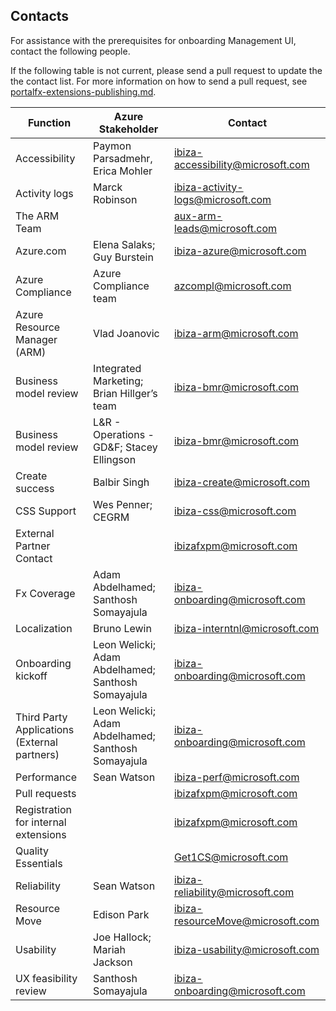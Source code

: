## Contacts
   
For assistance with the prerequisites for onboarding Management UI, contact the following people.  

If the following table is not current, please send a pull request to update the the contact list. For more information on how to send a pull request, see [portalfx-extensions-publishing.md](portalfx-extensions-publishing.md).

| Function                                      | Azure Stakeholder                          | Contact                                                                       |
| --------------------------------------------- | -----------------------------------------  | ----------------------------------------------------------------------------- |
| Accessibility	                                | Paymon Parsadmehr, Erica Mohler            | [ibiza-accessibility@microsoft.com](mailto:ibiza-accessibility@microsoft.com) |
| Activity logs	                                | Marck Robinson                             | [ibiza-activity-logs@microsoft.com](mailto:ibiza-activity-logs@microsoft.com)  |
| The ARM Team                                  |                                            | [aux-arm-leads@microsoft.com](mailto:aux-arm-leads@microsoft.com)  |
| Azure.com	                                    | Elena Salaks; Guy Burstein                 | [ibiza-azure@microsoft.com](mailto:ibiza-azure@microsoft.com)  |
| Azure Compliance                              | Azure Compliance team                      | [azcompl@microsoft.com](mailto:azcompl@microsoft.com)  |
| Azure Resource Manager (ARM)                  | Vlad Joanovic                              | [ibiza-arm@microsoft.com](mailto:ibiza-arm@microsoft.com)  |
| Business model review                         | Integrated Marketing; Brian Hillger’s team | [ibiza-bmr@microsoft.com](mailto:ibiza-bmr@microsoft.com)  |
| Business model review                         | L&R - Operations - GD\&F; Stacey Ellingson | [ibiza-bmr@microsoft.com](mailto:ibiza-bmr@microsoft.com)  |
| Create success                                | Balbir Singh                               | [ibiza-create@microsoft.com](mailto:ibiza-create@microsoft.com)  |
| CSS Support                                   | Wes Penner; CEGRM                          | [ibiza-css@microsoft.com](mailto:ibiza-css@microsoft.com)  |
| External Partner Contact                      |                                            | [ibizafxpm@microsoft.com](mailto:ibizafxpm@microsoft.com)  |
| Fx Coverage 	                                | Adam Abdelhamed; Santhosh Somayajula       | [ibiza-onboarding@microsoft.com](mailto:ibiza-onboarding@microsoft.com)  |
| Localization                                  | Bruno Lewin                                | [ibiza-interntnl@microsoft.com](mailto:ibiza-interntnl@microsoft.com)  |
| Onboarding kickoff                            | Leon Welicki; Adam Abdelhamed; Santhosh Somayajula | [ibiza-onboarding@microsoft.com](mailto:ibiza-onboarding@microsoft.com) |
| Third Party Applications (External partners)  | Leon Welicki; Adam Abdelhamed; Santhosh Somayajula | [ibiza-onboarding@microsoft.com](mailto:ibiza-onboarding@microsoft.com) |
| Performance                                   | Sean Watson                                | [ibiza-perf@microsoft.com](mailto:ibiza-perf@microsoft.com) |
| Pull requests                                 |                                            | [ibizafxpm@microsoft.com](mailto:ibizafxpm@microsoft.com) |
| Registration for internal extensions          |                                            | [ibizafxpm@microsoft.com](mailto:ibizafxpm@microsoft.com) |
| Quality Essentials                            |                                            | [Get1CS@microsoft.com​](mailto:Get1CS@microsoft.com) |
| Reliability                                   | Sean Watson                                | [ibiza-reliability@microsoft.com](mailto:ibiza-reliability@microsoft.com) |
| Resource Move                                 | Edison Park                                | [ibiza-resourceMove@microsoft.com](mailto:ibiza-resourceMove@microsoft.com) |
| Usability	                                    | Joe Hallock; Mariah Jackson                | [ibiza-usability@microsoft.com](mailto:ibiza-usability@microsoft.com) |
| UX feasibility review                         | Santhosh Somayajula                        | [ibiza-onboarding@microsoft.com](mailto:ibiza-onboarding@microsoft.com) | 